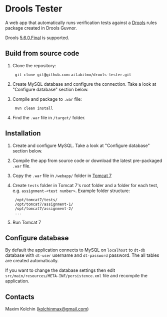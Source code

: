 Drools Tester
=============

A web app that automatically runs verification tests against a [Drools](http://www.drools.org/) rules package created in Drools Guvnor.

Drools [5.6.0.Final](http://download.jboss.org/drools/release/5.6.0.Final/) is supported.

Build from source code
-------------
1. Clone the repository:

        git clone git@github.com:ailabitmo/drools-tester.git
        
2. Create MySQL database and configure the connection. Take a look at "Configure database" section below.

3. Compile and package to `.war` file:

        mvn clean install

4. Find the `.war` file in `/target/` folder.

Installation
-------------
1. Create and configure MySQL. Take a look at "Configure database" section below.

2. Compile the app from source code or download the latest pre-packaged `.war` file.

3. Copy the `.war` file in `/webapp/` folder in [Tomcat 7](http://tomcat.apache.org/download-70.cgi)

4. Create `tests` folder in Tomcat 7's root folder and a folder for each test, e.g. `assignment-<test number>`. Example folder structure:

        /opt/tomcat7/tests/
        /opt/tomcat7/assignment-1/
        /opt/tomcat7/assignment-2/
        ...

5. Run Tomcat 7

Configure database
-------------
By default the application connects to MySQL on `localhost` to `dt-db` database with `dt-user` username and `dt-password` password. The all tables are created automatically.

If you want to change the database settings then edit `src/main/resources/META-INF/persistence.xml` file and recompile the application.

Contacts
-------------
Maxim Kolchin (kolchinmax@gmail.com)
